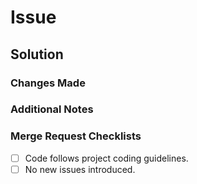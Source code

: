 # Issue

<!-- description -->

## Solution

<!-- Explain the fix or solution implemented. -->

### Changes Made

<!-- Provide code snippets or screenshots as needed. -->

### Additional Notes

<!-- Include any extra information or considerations for reviewers, such as impacted areas of the codebase. -->

### Merge Request Checklists

- [ ] Code follows project coding guidelines.
- [ ] No new issues introduced.
